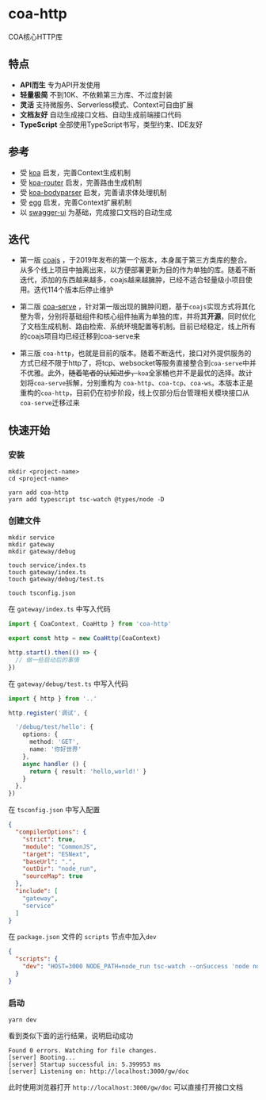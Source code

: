 # coa-http

COA核心HTTP库

## 特点

- **API而生** 专为API开发使用
- **轻量极简** 不到10K、不依赖第三方库、不过度封装
- **灵活** 支持微服务、Serverless模式、Context可自由扩展
- **文档友好** 自动生成接口文档、自动生成前端接口代码
- **TypeScript** 全部使用TypeScript书写，类型约束、IDE友好

## 参考

- 受 [koa](https://www.npmjs.com/package/koa) 启发，完善Context生成机制
- 受 [koa-router](https://www.npmjs.com/package/koa-router) 启发，完善路由生成机制
- 受 [koa-bodyparser](https://www.npmjs.com/package/koa-bodyparser) 启发，完善请求体处理机制
- 受 [egg]() 启发，完善Context扩展机制
- 以 [swagger-ui]() 为基础，完成接口文档的自动生成

## 迭代

- 第一版 [coajs](https://www.npmjs.com/package/coajs) ，于2019年发布的第一个版本，本身属于第三方类库的整合。从多个线上项目中抽离出来，以方便部署更新为目的作为单独的库。随着不断迭代，添加的东西越来越多，coajs越来越臃肿，已经不适合轻量级小项目使用。迭代114个版本后停止维护

- 第二版 [coa-serve](https://www.npmjs.com/package/coa-serve) ，针对第一版出现的臃肿问题，基于`coajs`实现方式将其化整为零，分别将基础组件和核心组件抽离为单独的库，并将其**开源**，同时优化了文档生成机制、路由检索、系统环境配置等机制。目前已经稳定，线上所有的coajs项目均已经迁移到coa-serve来

- 第三版 `coa-http`，也就是目前的版本。随着不断迭代，接口对外提供服务的方式已经不限于http了，将tcp、websocket等服务直接整合到`coa-serve`中并不优雅。此外，~~随着笔者的认知进步，~~`koa`全家桶也并不是最优的选择。故计划将`coa-serve`拆解，分别重构为 `coa-http`、`coa-tcp`、`coa-ws`。本版本正是重构的`coa-http`，目前仍在初步阶段，线上仅部分后台管理相关模块接口从`coa-serve`迁移过来

## 快速开始

### 安装

```shell
mkdir <project-name>
cd <project-name>

yarn add coa-http
yarn add typescript tsc-watch @types/node -D
```

### 创建文件

```shell
mkdir service 
mkdir gateway
mkdir gateway/debug

touch service/index.ts
touch gateway/index.ts
touch gateway/debug/test.ts

touch tsconfig.json
```

在 `gateway/index.ts` 中写入代码

```typescript
import { CoaContext, CoaHttp } from 'coa-http'

export const http = new CoaHttp(CoaContext)

http.start().then(() => {
  // 做一些启动后的事情
})
```

在 `gateway/debug/test.ts` 中写入代码

```typescript
import { http } from '..'

http.register('调试', {

  '/debug/test/hello': {
    options: {
      method: 'GET',
      name: '你好世界'
    },
    async handler () {
      return { result: 'hello,world!' }
    }
  },
})
```

在 `tsconfig.json` 中写入配置

```json
{
  "compilerOptions": {
    "strict": true,
    "module": "CommonJS",
    "target": "ESNext",
    "baseUrl": ".",
    "outDir": "node_run",
    "sourceMap": true
  },
  "include": [
    "gateway",
    "service"
  ]
}
```

在 `package.json` 文件的 `scripts` 节点中加入`dev`

```json
{
  "scripts": {
    "dev": "HOST=3000 NODE_PATH=node_run tsc-watch --onSuccess 'node node_run/gateway'"
  }
}

```

### 启动
```shell
yarn dev
```
看到类似下面的运行结果，说明启动成功
```text
Found 0 errors. Watching for file changes.
[server] Booting...
[server] Startup successful in: 5.399953 ms
[server] Listening on: http://localhost:3000/gw/doc
```
此时使用浏览器打开 `http://localhost:3000/gw/doc` 可以直接打开接口文档